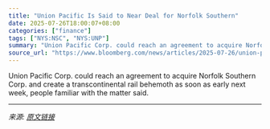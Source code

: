 ```yaml
---
title: "Union Pacific Is Said to Near Deal for Norfolk Southern"
date: 2025-07-26T18:00:07+08:00
categories: ["finance"]
tags: ["NYS:NSC", "NYS:UNP"]
summary: "Union Pacific Corp. could reach an agreement to acquire Norfolk Southern Corp. and create a transcontinental rail behemoth as soon as early next week, people familiar with the matter said."
source_url: "https://www.bloomberg.com/news/articles/2025-07-26/union-pacific-is-said-to-near-deal-for-norfolk-southern"
---
```


Union Pacific Corp. could reach an agreement to acquire Norfolk Southern Corp. and create a transcontinental rail behemoth as soon as early next week, people familiar with the matter said.

---

*来源: [原文链接](https://www.bloomberg.com/news/articles/2025-07-26/union-pacific-is-said-to-near-deal-for-norfolk-southern)*
